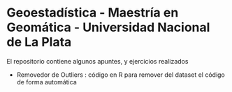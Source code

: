 # Geoestadística - Maestría en Geomática - Universidad Nacional de La Plata

El repositorio contiene algunos apuntes, y ejercicios realizados


* Removedor de Outliers : código en R para remover del dataset el código de forma automática
